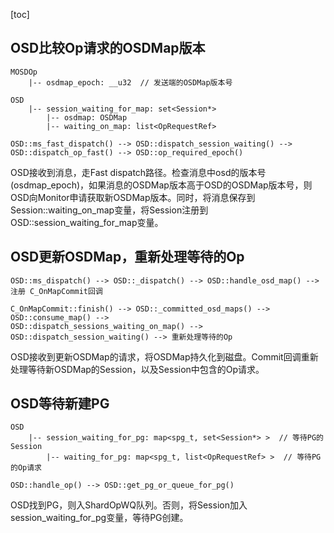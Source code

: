 [toc]


## OSD比较Op请求的OSDMap版本

```
MOSDOp
    |-- osdmap_epoch: __u32  // 发送端的OSDMap版本号

OSD
    |-- session_waiting_for_map: set<Session*>
        |-- osdmap: OSDMap
        |-- waiting_on_map: list<OpRequestRef>

OSD::ms_fast_dispatch() --> OSD::dispatch_session_waiting() --> OSD::dispatch_op_fast() --> OSD::op_required_epoch()
```
OSD接收到消息，走Fast dispatch路径。检查消息中osd的版本号(osdmap_epoch)，如果消息的OSDMap版本高于OSD的OSDMap版本号，则OSD向Monitor申请获取新OSDMap版本。同时，将消息保存到Session::waiting_on_map变量，将Session注册到OSD::session_waiting_for_map变量。


## OSD更新OSDMap，重新处理等待的Op

```
OSD::ms_dispatch() --> OSD::_dispatch() --> OSD::handle_osd_map() --> 注册 C_OnMapCommit回调

C_OnMapCommit::finish() --> OSD::_committed_osd_maps() --> OSD::consume_map() --> 
OSD::dispatch_sessions_waiting_on_map() --> OSD::dispatch_session_waiting() --> 重新处理等待的Op
```
OSD接收到更新OSDMap的请求，将OSDMap持久化到磁盘。Commit回调重新处理等待新OSDMap的Session，以及Session中包含的Op请求。


## OSD等待新建PG
```
OSD
    |-- session_waiting_for_pg: map<spg_t, set<Session*> >  // 等待PG的Session
        |-- waiting_for_pg: map<spg_t, list<OpRequestRef> >  // 等待PG的Op请求

OSD::handle_op() --> OSD::get_pg_or_queue_for_pg()
```
OSD找到PG，则入ShardOpWQ队列。否则，将Session加入session_waiting_for_pg变量，等待PG创建。
